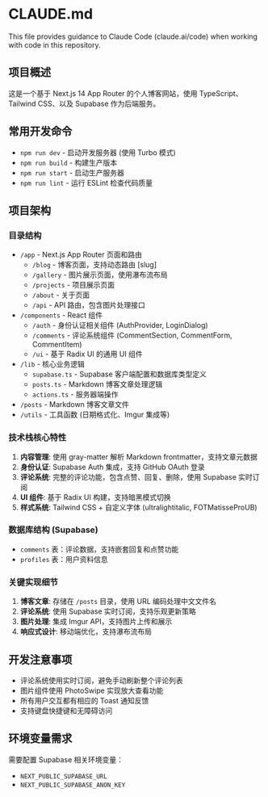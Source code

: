 # CLAUDE.md

This file provides guidance to Claude Code (claude.ai/code) when working with code in this repository.

## 项目概述
这是一个基于 Next.js 14 App Router 的个人博客网站，使用 TypeScript、Tailwind CSS、以及 Supabase 作为后端服务。

## 常用开发命令
- `npm run dev` - 启动开发服务器 (使用 Turbo 模式)
- `npm run build` - 构建生产版本
- `npm run start` - 启动生产服务器
- `npm run lint` - 运行 ESLint 检查代码质量

## 项目架构

### 目录结构
- `/app` - Next.js App Router 页面和路由
  - `/blog` - 博客页面，支持动态路由 [slug]
  - `/gallery` - 图片展示页面，使用瀑布流布局
  - `/projects` - 项目展示页面
  - `/about` - 关于页面
  - `/api` - API 路由，包含图片处理接口
- `/components` - React 组件
  - `/auth` - 身份认证相关组件 (AuthProvider, LoginDialog)
  - `/comments` - 评论系统组件 (CommentSection, CommentForm, CommentItem)
  - `/ui` - 基于 Radix UI 的通用 UI 组件
- `/lib` - 核心业务逻辑
  - `supabase.ts` - Supabase 客户端配置和数据库类型定义
  - `posts.ts` - Markdown 博客文章处理逻辑
  - `actions.ts` - 服务器端操作
- `/posts` - Markdown 博客文章文件
- `/utils` - 工具函数 (日期格式化、Imgur 集成等)

### 技术栈核心特性
1. **内容管理**: 使用 gray-matter 解析 Markdown frontmatter，支持文章元数据
2. **身份认证**: Supabase Auth 集成，支持 GitHub OAuth 登录
3. **评论系统**: 完整的评论功能，包含点赞、回复、删除，使用 Supabase 实时订阅
4. **UI 组件**: 基于 Radix UI 构建，支持暗黑模式切换
5. **样式系统**: Tailwind CSS + 自定义字体 (ultralightitalic, FOTMatisseProUB)

### 数据库结构 (Supabase)
- `comments` 表：评论数据，支持嵌套回复和点赞功能
- `profiles` 表：用户资料信息

### 关键实现细节
1. **博客文章**: 存储在 `/posts` 目录，使用 URL 编码处理中文文件名
2. **评论系统**: 使用 Supabase 实时订阅，支持乐观更新策略
3. **图片处理**: 集成 Imgur API，支持图片上传和展示
4. **响应式设计**: 移动端优化，支持瀑布流布局

## 开发注意事项
- 评论系统使用实时订阅，避免手动刷新整个评论列表
- 图片组件使用 PhotoSwipe 实现放大查看功能
- 所有用户交互都有相应的 Toast 通知反馈
- 支持键盘快捷键和无障碍访问

## 环境变量需求
需要配置 Supabase 相关环境变量：
- `NEXT_PUBLIC_SUPABASE_URL`
- `NEXT_PUBLIC_SUPABASE_ANON_KEY`
